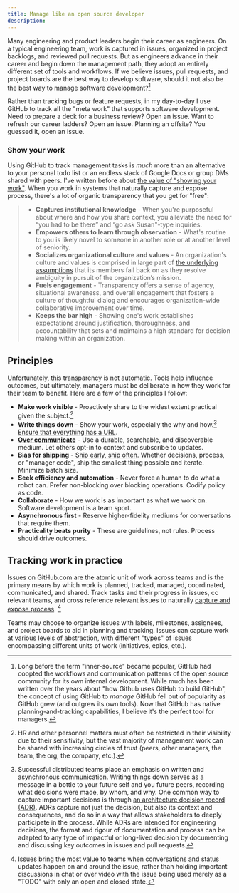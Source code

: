 ```yaml
---
title: Manage like an open source developer
description: 
---
```


Many engineering and product leaders begin their career as engineers. On a typical engineering team, work is captured in issues, organized in project backlogs, and reviewed pull requests. But as engineers advance in their career and begin down the management path, they adopt an entirely different set of tools and workflows. If we believe issues, pull requests, and project boards are the best way to develop software, should it not also be the best way to manage software development?[^3]

Rather than tracking bugs or feature requests, in my day-to-day I use GitHub to track all the "meta work" that supports software development. Need to prepare a deck for a business review? Open an issue. Want to refresh our career ladders? Open an issue. Planning an offsite? You guessed it, open an issue. 
### Show your work

Using GitHub to track management tasks is *much* more than an alternative to your personal todo list or an endless stack of Google Docs or group DMs shared with peers. I've written before about [the value of "showing your work"](https://ben.balter.com/2022/02/16/leaders-show-their-work/#the-value-of-showing-your-work). When you work in systems that naturally capture and expose process, there's a lot of organic transparency that you get for "free":

> * **Captures institutional knowledge** - When you're purposeful about where and how you share context, you alleviate the need for “you had to be there” and “go ask Susan"-type inquiries.
> * **Empowers others to learn through observation** - What's routine to you is likely novel to someone in another role or at another level of seniority.
> * **Socializes organizational culture and values** - An organization's culture and values is comprised in large part of [the underlying assumptions](https://ben.balter.com/2015/08/12/the-zen-of-github/) that its members fall back on as they resolve ambiguity in pursuit of the organization’s mission.
> * **Fuels engagement** - Transparency offers a sense of agency, situational awareness, and overall engagement that fosters a culture of thoughtful dialog and encourages organization-wide collaborative improvement over time.
> * **Keeps the bar high** - Showing one's work establishes expectations around justification, thoroughness, and accountability that sets and maintains a high standard for decision making within an organization.

## Principles

Unfortunately, this transparency is not automatic. Tools help influence outcomes, but ultimately, managers must be deliberate in how they work for their team to benefit. Here are a few of the principles I follow:

* **Make work visible** - Proactively share to the widest extent practical given the subject.[^4]
* **Write things down** - Show your work, especially the why and how.[^1] [Ensure that everything has a URL](https://ben.balter.com/2015/11/12/why-urls/). 
* **[Over communicate](https://ben.balter.com/2017/05/23/seven-ways-to-consistently-ship-great-features/#1-over-communicate)** - Use a durable, searchable, and discoverable medium. Let others opt-in to context and subscribe to updates.
* **Bias for shipping** - [Ship early, ship often](https://ben.balter.com/2016/09/13/seven-habits-of-highly-effective-githubbers/#2-ship-early-ship-often). Whether decisions, process, or "manager code", ship the smallest thing possible and iterate. Minimize batch size. 
* **Seek efficiency and automation** - Never force a human to do what a robot can. Prefer non-blocking over blocking operations. Codify policy as code.
* **Collaborate** - How we work is as important as what we work on. Software development is a team sport.
* **Asynchronous first** - Reserve higher-fidelity mediums for conversations that require them.
* **Practicality beats purity** - These are guidelines, not rules. Process should drive outcomes.

## Tracking work in practice

Issues on GitHub.com are the atomic unit of work across teams and is the primary means by which work is planned, tracked, managed, coordinated, communicated, and shared. Track tasks and their progress in issues, cc relevant teams, and cross reference relevant issues to naturally [capture and expose process](https://ben.balter.com/2015/11/18/tools-to-empower-open-collaboration/#2-captures-and-exposes-process). [^2] 

Teams may choose to organize issues with labels, milestones, assignees, and project boards to aid in planning and tracking. Issues can capture work at various levels of abstraction, with different "types" of issues encompassing different units of work (initiatives, epics, etc.).

[^1]: Successful distributed teams place an emphasis on written and asynchronous communication. Writing things down serves as a message in a bottle to your future self and you future peers, recording what decisions were made, by whom, and why. One common way to capture important decisions is through [an architecture decision record (ADR)](https://github.com/joelparkerhenderson/architecture-decision-record). ADRs capture not just the decision, but also its context and consequences, and do so in a way that allows stakeholders to deeply participate in the process. While ADRs are intended for engineering decisions, the format and rigour of documentation and process can be adapted to any type of impactful or long-lived decision by documenting and discussing key outcomes in issues and pull requests.

[^2]: Issues bring the most value to teams when conversations and status updates happen on and around the issue, rather than holding important discussions in chat or over video with the issue being used merely as a "TODO" with only an open and closed state.

[^3]: Long before the term "inner-source" became popular, GitHub had coopted the workflows and communication patterns of the open source community for its own internal development. While much has been written over the years about "how Github uses GitHub to build GitHub", the concept of using GitHub to _manage_ GitHub fell out of popularity as GitHub grew (and outgrew its own tools). Now that GitHub has native planning-and-tracking capabilities, I believe it's the perfect tool for managers.

[^4]: HR and other personnel matters must often be restricted in their visibility due to their sensitivity, but the vast majority of management work can be shared with increasing circles of trust (peers, other managers, the team, the org, the company, etc.).
